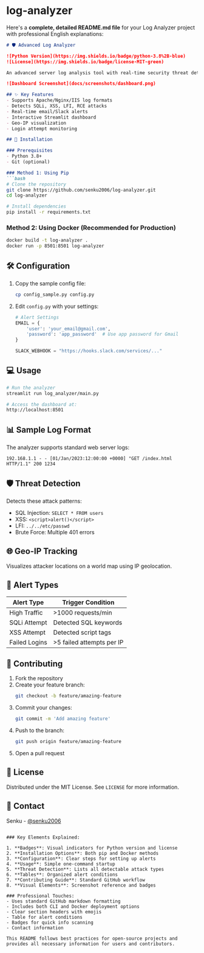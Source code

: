 # log-analyzer
Here's a **complete, detailed README.md file** for your Log Analyzer project with professional English explanations:

```markdown
# 🛡️ Advanced Log Analyzer

![Python Version](https://img.shields.io/badge/python-3.8%2B-blue)
![License](https://img.shields.io/badge/license-MIT-green)

An advanced server log analysis tool with real-time security threat detection, geo-IP tracking, and alert systems.

![Dashboard Screenshot](docs/screenshots/dashboard.png)

## ✨ Key Features
- Supports Apache/Nginx/IIS log formats
- Detects SQLi, XSS, LFI, RCE attacks
- Real-time email/Slack alerts
- Interactive Streamlit dashboard
- Geo-IP visualization
- Login attempt monitoring

## 🚀 Installation

### Prerequisites
- Python 3.8+
- Git (optional)

### Method 1: Using Pip
```bash
# Clone the repository
git clone https://github.com/senku2006/log-analyzer.git
cd log-analyzer

# Install dependencies
pip install -r requirements.txt
```

### Method 2: Using Docker (Recommended for Production)
```bash
docker build -t log-analyzer .
docker run -p 8501:8501 log-analyzer
```

## 🛠️ Configuration
1. Copy the sample config file:
   ```bash
   cp config_sample.py config.py
   ```
2. Edit `config.py` with your settings:
   ```python
   # Alert Settings
   EMAIL = {
       'user': 'your_email@gmail.com',
       'password': 'app_password'  # Use app password for Gmail
   }
   
   SLACK_WEBHOOK = "https://hooks.slack.com/services/..."
   ```

## 💻 Usage
```bash
# Run the analyzer
streamlit run log_analyzer/main.py

# Access the dashboard at:
http://localhost:8501
```

## 📊 Sample Log Format
The analyzer supports standard web server logs:
```
192.168.1.1 - - [01/Jan/2023:12:00:00 +0000] "GET /index.html HTTP/1.1" 200 1234
```

## 🛡️ Threat Detection
Detects these attack patterns:
- SQL Injection: `SELECT * FROM users`
- XSS: `<script>alert()</script>`
- LFI: `../../etc/passwd`
- Brute Force: Multiple 401 errors

## 🌐 Geo-IP Tracking
Visualizes attacker locations on a world map using IP geolocation.

## 🔔 Alert Types
| Alert Type       | Trigger Condition          |
|------------------|----------------------------|
| High Traffic     | >1000 requests/min         |
| SQLi Attempt     | Detected SQL keywords      |
| XSS Attempt      | Detected script tags       |
| Failed Logins    | >5 failed attempts per IP  |

## 🤝 Contributing
1. Fork the repository
2. Create your feature branch:
   ```bash
   git checkout -b feature/amazing-feature
   ```
3. Commit your changes:
   ```bash
   git commit -m 'Add amazing feature'
   ```
4. Push to the branch:
   ```bash
   git push origin feature/amazing-feature
   ```
5. Open a pull request

## 📜 License
Distributed under the MIT License. See `LICENSE` for more information.

## 📧 Contact
Senku - [@senku2006](https://github.com/senku2006)
```

### Key Elements Explained:

1. **Badges**: Visual indicators for Python version and license
2. **Installation Options**: Both pip and Docker methods
3. **Configuration**: Clear steps for setting up alerts
4. **Usage**: Simple one-command startup
5. **Threat Detection**: Lists all detectable attack types
6. **Tables**: Organized alert conditions
7. **Contributing Guide**: Standard GitHub workflow
8. **Visual Elements**: Screenshot reference and badges

### Professional Touches:
- Uses standard GitHub markdown formatting
- Includes both CLI and Docker deployment options
- Clear section headers with emojis
- Table for alert conditions
- Badges for quick info scanning
- Contact information

This README follows best practices for open-source projects and provides all necessary information for users and contributors.
